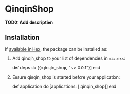 # QinqinShop

**TODO: Add description**

## Installation

If [available in Hex](https://hex.pm/docs/publish), the package can be installed as:

  1. Add qinqin_shop to your list of dependencies in `mix.exs`:

        def deps do
          [{:qinqin_shop, "~> 0.0.1"}]
        end

  2. Ensure qinqin_shop is started before your application:

        def application do
          [applications: [:qinqin_shop]]
        end

